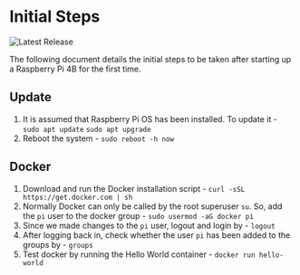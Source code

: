 ﻿# Initial Steps
![Latest Release](https://img.shields.io/badge/Updated%20on-6th%20July-informational?style=for-the-badge)

The following document details the initial steps to be taken after starting up a Raspberry Pi 4B for the first time.

## Update
1. It is assumed that Raspberry Pi OS has been installed. To update it - 
`sudo apt update`
`sudo apt upgrade`
2. Reboot the system - `sudo reboot -h now`

## Docker
1. Download and run the Docker installation script -
`curl -sSL https://get.docker.com | sh`
2. Normally Docker can only be called by the root superuser `su`. So, add the `pi` user to the docker group -
`sudo usermod -aG docker pi`
3. Since we made changes to the `pi` user, logout and login by - `logout`
4. After logging back in, check whether the user `pi` has been added to the groups by - `groups`
5. Test docker by running the Hello World container - 
`docker run hello-world`

